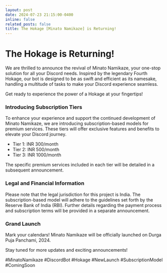 ```yaml
---
layout: post
date: 2024-07-23 21:15:00-0400
inline: false
related_posts: false
title: The Hokage [Minato Namikaze] is Returning!
---
```


# **The Hokage is Returning!**

We are thrilled to announce the revival of Minato Namikaze, your one-stop solution for all your Discord needs. Inspired by the legendary Fourth Hokage, our bot is designed to be as swift and efficient as its namesake, handling a multitude of tasks to make your Discord experience seamless.

Get ready to experience the power of a Hokage at your fingertips!

### **Introducing Subscription Tiers**

To enhance your experience and support the continued development of Minato Namikaze, we are introducing subscription-based models for premium services. These tiers will offer exclusive features and benefits to elevate your Discord journey.

- Tier 1: INR 300/month
- Tier 2: INR 500/month
- Tier 3: INR 1000/month

The specific premium services included in each tier will be detailed in a subsequent announcement.

### **Legal and Financial Information**

Please note that the legal jurisdiction for this project is India. The subscription-based model will adhere to the guidelines set forth by the Reserve Bank of India (RBI). Further details regarding the payment process and subscription terms will be provided in a separate announcement.

### **Grand Launch**

Mark your calendars! Minato Namikaze will be officially launched on Durga Puja Panchami, 2024.

Stay tuned for more updates and exciting announcements!

#MinatoNamikaze #DiscordBot #Hokage #NewLaunch #SubscriptionModel #ComingSoon
